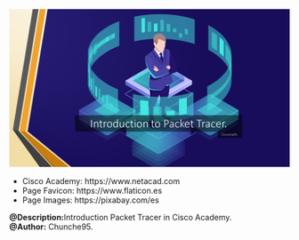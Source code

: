 <img src="images/Introduction.png">
<br>
<p>
<ul>
    <li> Cisco Academy: https://www.netacad.com </li>
    <li> Page Favicon: https://www.flaticon.es </li>
    <li> Page Images: https://pixabay.com/es </li>
</ul>
<strong>@Description:</strong>Introduction Packet Tracer in Cisco Academy. <br>
<strong>@Author:</strong> Chunche95.
</p>